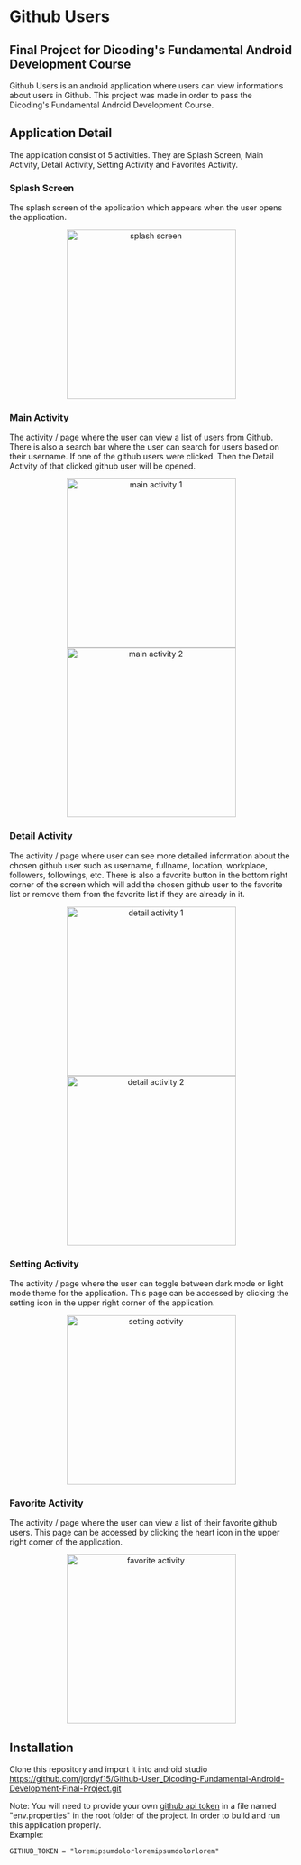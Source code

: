 # Github Users
## Final Project for Dicoding's Fundamental Android Development Course  
Github Users is an android application where users can view informations about users in Github. This project was made in order to pass the Dicoding's Fundamental Android Development Course.
## Application Detail
The application consist of 5 activities. They are Splash Screen, Main Activity, Detail Activity, Setting Activity and Favorites Activity.
### Splash Screen
The splash screen of the application which appears when the user opens the application.
<p align="center"><img width="300px" src="https://i.pinimg.com/564x/ae/a6/1e/aea61e51c79d715df0ecf3405ae551d9.jpg" alt="splash screen"></p>  

### Main Activity
The activity / page where the user can view a list of users from Github. There is also a search bar where the user can search for users based on their username. If one of the github users were clicked. Then the Detail Activity of that clicked github user will be opened.
<p align="center">
<img width="300px" src="https://i.pinimg.com/564x/4e/0a/84/4e0a84dbc25d5347ceb6af1d8ac66ebf.jpg" alt="main activity 1">
<img width="300px" src="https://i.pinimg.com/564x/4c/b4/9f/4cb49ffb9bb8c2dd4506acb1b30e697e.jpg" alt="main activity 2">
</p>
  
### Detail Activity
The activity / page where user can see more detailed information about the chosen github user such as username, fullname, location, workplace, followers, followings, etc. There is also a favorite button in the bottom right corner of the screen which will add the chosen github user to the favorite list or remove them from the favorite list if they are already in it.

<p align="center">
<img width="300px" src="https://i.pinimg.com/564x/da/bd/a5/dabda5f6fb705aa80ee5b7b1d78468b5.jpg" alt="detail activity 1">
<img width="300px" src="https://i.pinimg.com/564x/22/bf/ac/22bfac5c8b7ea25aaa63bcae63de6706.jpg" alt="detail activity 2">
</p>

### Setting Activity
The activity / page where the user can toggle between dark mode or light mode theme for the application. This page can be accessed by clicking the setting icon in the upper right corner of the application.  

<p align="center">
<img width="300px" src="https://i.pinimg.com/564x/85/b2/fa/85b2fa1ae1b1e2e92776992a3e11fb6d.jpg" alt="setting activity">
</p>

### Favorite Activity 
The activity / page where the user can view a list of their favorite github users. This page can be accessed by clicking the heart icon in the upper right corner of the application.

<p align="center">
<img width="300px" src="https://i.pinimg.com/564x/33/79/3b/33793b07e44fdb36d9ba983e3b4f5662.jpg" alt="favorite activity">
</p>

## Installation
Clone this repository and import it into android studio
https://github.com/jordyf15/Github-User_Dicoding-Fundamental-Android-Development-Final-Project.git

Note: You will need to provide your own [github api token](https://docs.github.com/en/authentication/keeping-your-account-and-data-secure/creating-a-personal-access-token) in a file named "env.properties" in the root folder of the project. In order to build and run this application properly.  
Example:  
```
GITHUB_TOKEN = "loremipsumdolorloremipsumdolorlorem"
```
